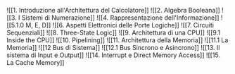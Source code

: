 ![[1. Introduzione all'Architettura del Calcolatore]]
![[2. Algebra Booleana]]
![[3. I Sistemi di Numerazione]]
![[4. Rappresentazione dell'Informazione]]
![[5.1.0 M, E, D]]
![[6. Aspetti Elettronici delle Porte Logiche]]
![[7. Circuiti Sequenziali]]
![[8. Three-State Logic]]
![[9. Architettura di una CPU]]
![[9.1 Inside the CPU]]
![[10. Pipelining]]
![[11. Architettura della Memoria]]
![[11.1 La Memoria]]
![[12 Bus di Sistema]]
![[12.1 Bus Sincrono e Asincrono]]
![[13. Il sistema di Input e Output]]
![[14. Interrupt e Direct Memory Access]]
![[15. La Cache Memory]]